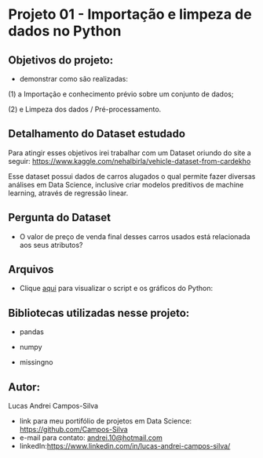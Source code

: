# Projeto 01 - Importação e limpeza de dados no Python

## Objetivos do projeto:

- demonstrar como são realizadas:
 
(1) a Importação e conhecimento prévio sobre um conjunto de dados;

(2) e Limpeza dos dados / Pré-processamento.

## Detalhamento do Dataset estudado

Para atingir esses objetivos irei trabalhar com um Dataset oriundo do site a seguir: https://www.kaggle.com/nehalbirla/vehicle-dataset-from-cardekho

Esse dataset possui dados de carros alugados o qual permite fazer diversas análises em Data Science, inclusive criar modelos preditivos de machine learning, através de regressão linear.

## Pergunta do Dataset

- O valor de preço de venda final desses carros usados está relacionada aos seus atributos?

## Arquivos

- Clique [aqui](https://github.com/Campos-Silva/exploracao_de_dados_numericos_n_1/blob/main/exploracao_de_dados_numericos_n_1.ipynb) para visualizar o script e os gráficos do Python: 

## Bibliotecas utilizadas nesse projeto:

- pandas

- numpy

- missingno

## Autor:

Lucas Andrei Campos-Silva

- link para meu portifólio de projetos em Data Science: https://github.com/Campos-Silva
- e-mail para contato: andrei.10@hotmail.com
- linkedIn:https://www.linkedin.com/in/lucas-andrei-campos-silva/

